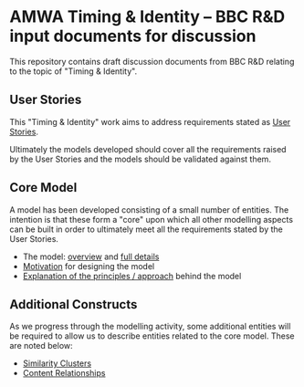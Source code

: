 # AMWA Timing & Identity &ndash; BBC R&D input documents for discussion

This repository contains draft discussion documents from BBC R&D relating to the topic of "Timing & Identity".

## User Stories

This "Timing & Identity" work aims to address requirements stated as [User Stories](content/user-stories.md).

Ultimately the models developed should cover all the requirements raised by the User Stories and the models should be validated against them.

## Core Model

A model has been developed consisting of a small number of entities. The intention is that these form a "core" upon which all other modelling aspects can be built in order to ultimately meet all the requirements stated by the User Stories.

* The model: [overview](content/overview.md) and [full details](content/definitions.md)
* [Motivation](content/motivation.md) for designing the model
* [Explanation of the principles / approach](content/explanation-and-principles.md) behind the model

## Additional Constructs

As we progress through the modelling activity, some additional entities will be required to allow us to describe entities related to the core model. These are noted below:

* [Similarity Clusters](content/definitions--Similarity-Cluster.md)
* [Content Relationships](content/understanding--Relationships.pptx)
